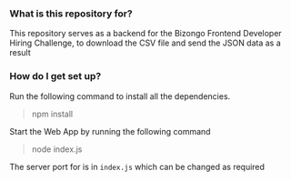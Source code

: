 ### What is this repository for? ###

This repository serves as a backend for the Bizongo Frontend Developer Hiring Challenge, to download the CSV file and send the JSON data as a result

### How do I get set up? ###
 
Run the following command to install all the dependencies.

> npm install

Start the Web App by running the following command

> node index.js

The server port for is in `index.js` which can be changed as required



